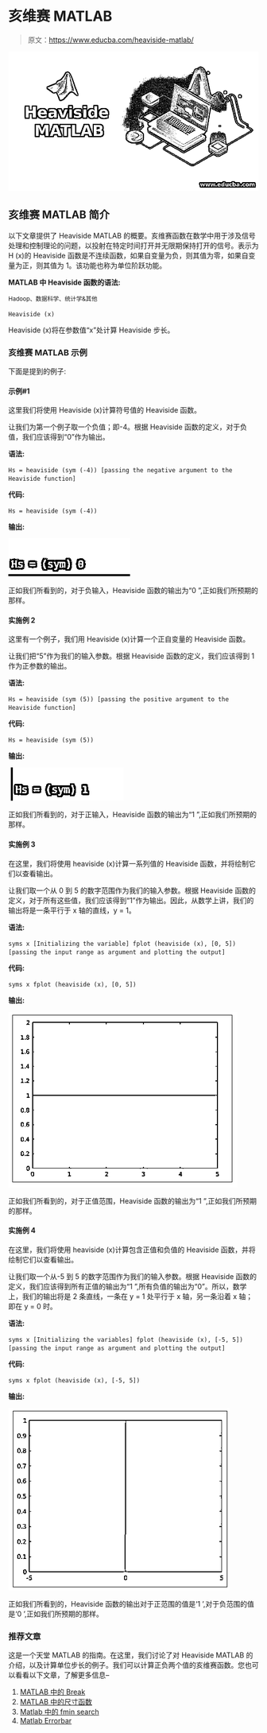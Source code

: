 # 亥维赛 MATLAB

> 原文：<https://www.educba.com/heaviside-matlab/>

![Heaviside MATLAB](img/ce1cf41310b58a300008661a773fa310.png)



## 亥维赛 MATLAB 简介

以下文章提供了 Heaviside MATLAB 的概要。亥维赛函数在数学中用于涉及信号处理和控制理论的问题，以投射在特定时间打开并无限期保持打开的信号。表示为 H (x)的 Heaviside 函数是不连续函数，如果自变量为负，则其值为零，如果自变量为正，则其值为 1。该功能也称为单位阶跃功能。

**MATLAB 中 Heaviside 函数的语法:**

<small>Hadoop、数据科学、统计学&其他</small>

`Heaviside (x)`

Heaviside (x)将在参数值“x”处计算 Heaviside 步长。

### 亥维赛 MATLAB 示例

下面是提到的例子:

#### 示例#1

这里我们将使用 Heaviside (x)计算符号值的 Heaviside 函数。

让我们为第一个例子取一个负值；即-4。根据 Heaviside 函数的定义，对于负值，我们应该得到“0”作为输出。

**语法:**

`Hs = heaviside (sym (-4)) [passing the negative argument to the Heaviside function]`

**代码:**

`Hs = heaviside (sym (-4))`

**输出:**

![Heaviside MATLAB 1](img/a23ce4305960592c7776b94dad2d93eb.png)



正如我们所看到的，对于负输入，Heaviside 函数的输出为“0 ”,正如我们所预期的那样。

#### 实施例 2

这里有一个例子，我们用 Heaviside (x)计算一个正自变量的 Heaviside 函数。

让我们把“5”作为我们的输入参数。根据 Heaviside 函数的定义，我们应该得到 1 作为正参数的输出。

**语法:**

`Hs = heaviside (sym (5)) [passing the positive argument to the Heaviside function]`

**代码:**

`Hs = heaviside (sym (5))`

**输出:**

![for a positive argument](img/63e7b4c030d0ac5114efaec718c512d5.png)



正如我们所看到的，对于正输入，Heaviside 函数的输出为“1 ”,正如我们所预期的那样。

#### 实施例 3

在这里，我们将使用 heaviside (x)计算一系列值的 Heaviside 函数，并将绘制它们以查看输出。

让我们取一个从 0 到 5 的数字范围作为我们的输入参数。根据 Heaviside 函数的定义，对于所有这些值，我们应该得到“1”作为输出。因此，从数学上讲，我们的输出将是一条平行于 x 轴的直线，y = 1。

**语法:**

`syms x [Initializing the variable] fplot (heaviside (x), [0, 5]) [passing the input range as argument and plotting the output]`

**代码:**

`syms x
fplot (heaviside (x), [0, 5])`

**输出:**

![Heaviside MATLAB 3](img/a41b70ec993496f9ffe9d6de3cf15482.png)



正如我们所看到的，对于正值范围，Heaviside 函数的输出为“1 ”,正如我们所预期的那样。

#### 实施例 4

在这里，我们将使用 heaviside (x)计算包含正值和负值的 Heaviside 函数，并将绘制它们以查看输出。

让我们取一个从-5 到 5 的数字范围作为我们的输入参数。根据 Heaviside 函数的定义，我们应该得到所有正值的输出为“1 ”,所有负值的输出为“0”。所以，数学上，我们的输出将是 2 条直线，一条在 y = 1 处平行于 x 轴，另一条沿着 x 轴；即在 y = 0 时。

**语法:**

`syms x [Initializing the variables] fplot (heaviside (x), [-5, 5]) [passing the input range as argument and plotting the output]`

**代码:**

`syms x
fplot (heaviside (x), [-5, 5])`

**输出:**

![range covering both positive and negative values](img/1ba98b097c474764bd2ed0301befbfbd.png)



正如我们所看到的，Heaviside 函数的输出对于正范围的值是‘1 ’,对于负范围的值是‘0 ’,正如我们所预期的那样。

### 推荐文章

这是一个天堂 MATLAB 的指南。在这里，我们讨论了对 Heaviside MATLAB 的介绍，以及计算单位步长的例子。我们可以计算正负两个值的亥维赛函数。您也可以看看以下文章，了解更多信息–

1.  [MATLAB 中的 Break](https://www.educba.com/break-in-matlab/)
2.  [MATLAB 中的尺寸函数](https://www.educba.com/size-function-in-matlab/)
3.  [Matlab 中的 fmin search](https://www.educba.com/fminsearch-in-matlab/)
4.  [Matlab Errorbar](https://www.educba.com/matlab-errorbar/)





